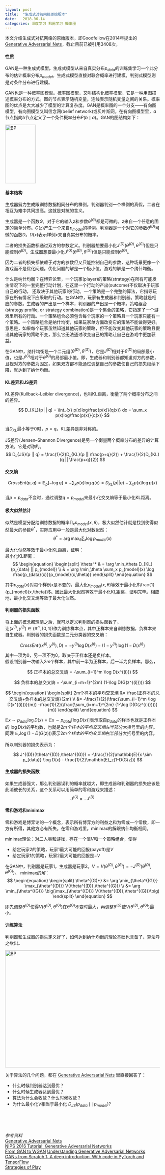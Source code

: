 ```yaml
---
layout: post
title:  "生成式对抗网络原始版本"
date:   2018-06-14
categories: 深度学习 机器学习 概率图
---
```


本文介绍生成式对抗网络的原始版本，即Goodfellow在2014年提出的
[Generative Adversarial Nets](https://arxiv.org/abs/1406.2661)，截止目前已被引用3408次。

#### 性质
GAN是一种生成式模型。生成式模型从来自真实分布$p_{data}$的训练集学习一个此分布的估计概率分布$p_{model}$。生成式模型直接对联合概率进行建模，判别式模型则是对条件分布进行建模。

GAN也是一种概率图模型。概率图模型，又叫结构化概率模型，它是一种用图描述概率分布的方式。图的节点表示随机变量，连线表示随机变量之间的关系。概率图的优点是大大减少了模型的计算复杂度。GAN是概率图的一个分支——有向图模型，有向图模型又叫信念网(belief network)或贝叶斯网。在有向图模型里，$a$节点指向$b$节点定义了一个条件概率分布$P(b \mid a)$。GAN的图结构如下：

<img src="https://nlppupil.github.io/images/gan_graph.png" alt="BP" style="width:100px;height:190px;">


#### 基本结构
生成器努力生成跟训练数据相同分布的样例，判别器判别一个样例的真假，二者在相互为难中共同提高。这就是对抗的含义。

生成器是一个函数$G$，对于它的输入$z$和参数$\theta^{(G)}$都是可微的。$z$来自一个任意的固定的简单分布。$G(z)$产生一个来自$p_{model}$的样例。判别器是一个对它的参数$\theta^{(D)}$可微的函数$D$。$D(x)$表示样例$x$来自真实分布的概率。

二者的损失函数都通过双方的参数定义。判别器想要最小化$J^{(D)}(\theta^{(D)},\theta^{(G)})$但是只能控制$\theta^{(D)}$。生成器想要最小化$J^{(G)}(\theta^{(D)},\theta^{(G)})$但是只能控制$\theta^{(G)}$。

因为二者的损失都依赖于对方的参数但又只能控制自己的参数，这种场景更像一个游戏而不是优化问题。优化问题的解是一个极小值，游戏的解是一个纳什均衡。

什么是纳什均衡？在博弈论里，一个玩家(player)的策略(strategy)在所有可能发生情况下的一套完整行动计划，在这里一个行动的产出(outcome)不仅取决于玩家自己的行动， 还取决于其他玩家的行动。一个策略是一个完整的算法，它指导玩家在所有情况下应采取的行动。在GAN中，玩家有生成器和判别器。策略就是相应的参数。生成器的产出是一个样本，判别器的产出是一个概率。策略组合(strategy profile, or strategy combination)是一个集合的策略，它指定了一个游戏里所有的行动。一个策略组合必须包含每个玩家的一个策略且一个玩家只能有一个策略。一个策略组合是纳什均衡，如果玩家单方面改变它的策略不能做得更好。意思是，如果每个玩家虽然知道其他玩家的策略，但不能改变其他玩家的策略且假设其他玩家的策略不变，那么它无法通过改变自己的策略让自己在游戏中更加获益。

在GAN中，纳什均衡是一个二元组$(\theta^{(D)},\theta^{(G)})$，它是$J^{(D)}$相对于$\theta^{(D)}$的局部最小值，也是$J^{(G)}$相对于$\theta^{(G)}$的局部最小值。即，生成器和判别器都知道对方的参数，且视对方的参数为固定，如果双方都不能通过调整自己的参数使自己的损失继续下降，就达到了纳什均衡。

#### KL差异和JS差异
KL差异(Kullback–Leibler divergence)，也叫KL距离，衡量了两个概率分布之间的差异。

$$
D_{KL}(p || q) = \int_{x} p(x)log\frac{p(x)}{q(x)}  dx = \sum_x p(x)log\frac{p(x)}{q(x)}
$$
<br>
当$D_{KL}$最小等于$0$时，$p=q$。KL差异是非对称的。

JS差异(Jensen–Shannon Divergence)是另一个衡量两个概率分布的差异的计算方法，它是对称的。
$$
D_{JS}(p || q) = \frac{1}{2}D_{KL}(p ||  \frac{p+q}{2}) + \frac{1}{2}D_{KL}(q ||  \frac{p+q}{2})
$$

#### 交叉熵
$$
CrossEnt(p,q) = \mathbb{E}_p[-\log q] = -\sum_x p(x) \log q(x) = D_{KL}(p || q) - \sum_x p(x) \log p(x)
$$
<br>
当$p=p_{data}$不变时，通过调整$q=p_{model}$来最小化交叉熵等于最小化KL距离。



#### 极大似然估计
似然是模型分配给训练数据的概率$\prod_x p_{model}(x,\theta)$，极大似然估计就是找到使得似然最大的参数$\theta^*$，实际应用中一般是最大化对数似然：
$$
\theta^* = \arg \max_\theta \sum_x \log p_{model}(x)
$$

最大化似然等效于最小化KL距离，证明：
<br>
最小化KL距离：
$$
\begin{equation}
\begin{split}
\theta^* & = \arg \min_\theta D_{KL}(p_{data} || p_{model}) \\
         & = \arg \min_\theta \sum_x p_{model}(x) \log \frac{p_{data}(x)}{p_{model}(x,\theta)}
\end{split} 
\end{equation}
$$

其中$p_{data}(x)$对每个样例$x$是不变的，最大化$p_{model}(x,\theta)$等效于最小化$\frac{1}{p_{model}(x,\theta)}$。因此最大化似然等效于最小化KL距离，证明完毕。相应地，最小化交叉熵等效于最大化似然。

#### 判别器的损失函数
将上面的概念都理清之后，就可以定义判别器的损失函数了。
<br>
让$(x^{(i)},y^{(i)}) \in (\mathbb{R}^n,\{0,1\})$作为训练样本点，其中正样本来自训练数据，负样本来自生成器。判别器的损失函数是二元分类器的交叉熵：

$$
CrossEnt((x^{(i)},y^{(i)}),D) = -y^{(i)}\log D(x^{(i)}) - (1-y^{(i)}) \log (1-D(x^{(i)}) 
$$

其中一项为$0$，另一项不为$0$，取决于正样本还是负样本。
<br>
假设判别器一次输入$2m$个样本，其中前一半为正样本，后一半为负样本。那么，

$$
正样本的总交叉熵 = -\sum_{i=1}^m \log D(x^{(i)})
$$

$$
负样本的总交叉熵 = -\sum_{i=m+1}^{2m} (1-\log D(G(z^{(i)})))
$$

$$
\begin{equation}
\begin{split}
2m个样本的平均交叉熵 &= \frac{正样本的总交叉熵+负样本的总交叉熵}{2m} \\
                  &= -\frac{1}{2}(\frac{\sum_{i=1}^m \log D(x^{(i)})}{m}) -\frac{1}{2}(\frac{\sum_{i=m+1}^{2m} (1-\log D(G(z^{(i)})))}{m})
\end{split} 
\end{equation}
$$

$\mathbb{E}{x \sim p_{data}} \log D(x) = \mathbb{E}{x \sim p_{data}} [\log D(x)]$表示取自$p_{data}$的样本也就是正样本的 $\log D(x)$的平均数，也就是$2m个样本的平均交叉熵$左半部分大括号里的内容。同理 $\mathbb{E}_z\log(1-D(G(z)))$表示$2m个样本的平均交叉熵$右半部分大括号里的内容。

所以判别器的损失表示为：

$$
J^{(D)}(\theta^{(D)},\theta^{(G)}) = -\frac{1}{2}\mathbb{E}{x \sim p_{data}} \log D(x) - \frac{1}{2}\mathbb{E}_z(1-D(G(z)))
$$

#### 生成器的损失函数
如果生成器强大，那么判别器误判的概率就越大，即生成器和判别器的损失应该是此消彼长的关系，这个关系可以用简单的零和游戏来描述：
$$
J^{(G)} = - J^{(D)}
$$

#### 零和游戏和minimax
零和游戏是博弈论的一个概念，表示所有博弈方的利益之和为零或一个常数，即一方有所得，其他方必有所失。在零和游戏里，minimax的解跟纳什均衡相同。

minimax理论：对二人零和游戏，存在一个值$V$和一个策略组合，使得

- 给定玩家2的策略，玩家1最大可能的回报(payoff)是$V$
- 给定玩家1的策略，玩家2最大可能的回报是$-V$

在GAN中，判别器是玩家1，生成器是玩家2。$V=V(\theta^{(D)},\theta^{(G)})=-J^{(D)}(\theta^{(D)},\theta^{(G)})$。
minimax的解：
$$
\begin{equation}
\begin{split}
\theta^{(G)*} &= \arg \min_{\theta^{(G)}} \max_{\theta^{(D)}} V(\theta^{(D)},\theta^{(G)}) \\
              &= \arg \min_{\theta^{(G)}} \big(\max_{\theta^{(D)}} V(\theta^{(D)},\theta^{(G)})\big)
\end{split} 
\end{equation}
$$

即先调整$\theta^{(D)}$使得$V(\theta^{(D)},\theta^{(G)})$在$\theta^{(G)}$不变时最大，再调整$\theta^{(G)}$使$V(\theta^{(D)},\theta^{(G)})$最小。

#### 训练算法
判别器和生成器的损失定义好了，如何达到纳什均衡的理论基础也具备了，算法呼之欲出。

<img src="https://nlppupil.github.io/images/gan_alg.png" alt="BP" style="width:600px;height:380px;">


关于算法的几个问题，都在 [Generative Adversarial Nets](https://arxiv.org/abs/1406.2661) 里直接回答了：

- 什么时候判别器达到最优？
- 什么时候生成器达到最优？
- 算法为什么会收敛？什么时候收敛？
- 为什么最小化$V$相当于最小化 $D_{JS}(p_{data}\mid \mid p_{model})$?

<br>
<br>
<br>

*参考资料*
<br>
[Generative Adversarial Nets](https://arxiv.org/abs/1406.2661)
<br>
[NIPS 2016 Tutorial: Generative Adversarial Networks](https://arxiv.org/abs/1701.00160)
<br>
[From GAN to WGAN](https://lilianweng.github.io/lil-log/2017/08/20/from-GAN-to-WGAN.html)
[Understanding Generative Adversarial Networks](https://danieltakeshi.github.io/2017/03/05/understanding-generative-adversarial-networks/)
<br>
[GANs from Scratch 1: A deep introduction. With code in PyTorch and TensorFlow](https://medium.com/ai-society/gans-from-scratch-1-a-deep-introduction-with-code-in-pytorch-and-tensorflow-cb03cdcdba0f)
<br>
[Strategies of Play](https://cs.stanford.edu/people/eroberts/courses/soco/projects/1998-99/game-theory/Minimax.html) 

